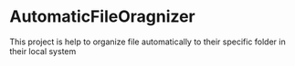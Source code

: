 # AutomaticFileOragnizer
This project is help to organize file automatically to their specific folder in their local system
